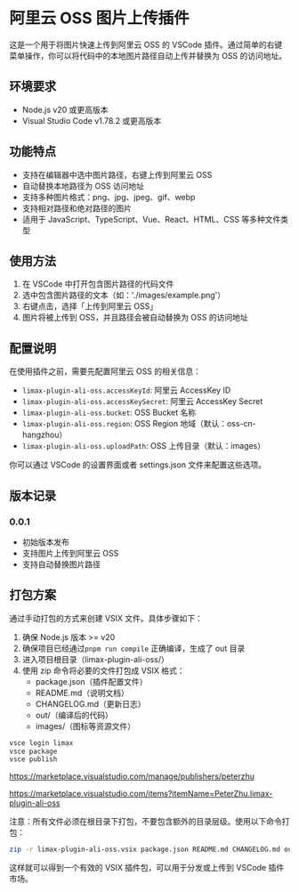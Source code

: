 # 阿里云 OSS 图片上传插件

这是一个用于将图片快速上传到阿里云 OSS 的 VSCode 插件。通过简单的右键菜单操作，你可以将代码中的本地图片路径自动上传并替换为 OSS 的访问地址。

## 环境要求

- Node.js v20 或更高版本
- Visual Studio Code v1.78.2 或更高版本

## 功能特点

- 支持在编辑器中选中图片路径，右键上传到阿里云 OSS
- 自动替换本地路径为 OSS 访问地址
- 支持多种图片格式：png、jpg、jpeg、gif、webp
- 支持相对路径和绝对路径的图片
- 适用于 JavaScript、TypeScript、Vue、React、HTML、CSS 等多种文件类型

## 使用方法

1. 在 VSCode 中打开包含图片路径的代码文件
2. 选中包含图片路径的文本（如：'./images/example.png'）
3. 右键点击，选择「上传到阿里云 OSS」
4. 图片将被上传到 OSS，并且路径会被自动替换为 OSS 的访问地址

## 配置说明

在使用插件之前，需要先配置阿里云 OSS 的相关信息：

* `limax-plugin-ali-oss.accessKeyId`: 阿里云 AccessKey ID
* `limax-plugin-ali-oss.accessKeySecret`: 阿里云 AccessKey Secret
* `limax-plugin-ali-oss.bucket`: OSS Bucket 名称
* `limax-plugin-ali-oss.region`: OSS Region 地域（默认：oss-cn-hangzhou）
* `limax-plugin-ali-oss.uploadPath`: OSS 上传目录（默认：images）

你可以通过 VSCode 的设置界面或者 settings.json 文件来配置这些选项。

## 版本记录

### 0.0.1

- 初始版本发布
- 支持图片上传到阿里云 OSS
- 支持自动替换图片路径

## 打包方案

通过手动打包的方式来创建 VSIX 文件。具体步骤如下：

1. 确保 Node.js 版本 >= v20
2. 确保项目已经通过`pnpm run compile` 正确编译，生成了 out 目录
3. 进入项目根目录（limax-plugin-ali-oss/）
4. 使用 zip 命令将必要的文件打包成 VSIX 格式：
   - package.json（插件配置文件）
   - README.md（说明文档）
   - CHANGELOG.md（更新日志）
   - out/（编译后的代码）
   - images/（图标等资源文件）

```bash
vsce login limax
vsce package
vsce publish
```

https://marketplace.visualstudio.com/manage/publishers/peterzhu

https://marketplace.visualstudio.com/items?itemName=PeterZhu.limax-plugin-ali-oss

注意：所有文件必须在根目录下打包，不要包含额外的目录层级。使用以下命令打包：

```bash
zip -r limax-plugin-ali-oss.vsix package.json README.md CHANGELOG.md out/
```

这样就可以得到一个有效的 VSIX 插件包，可以用于分发或上传到 VSCode 插件市场。